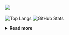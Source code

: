 ![](https://komarev.com/ghpvc/?username=chck&color=blueviolet)

<p align="left"> 
  <img alt="Top Langs" align="center" height="150" src="https://github-readme-stats-nine-umber-51.vercel.app/api/top-langs/?username=chck&layout=compact&count_private=true&show_icons=true&show_icons=true&theme=buefy" />
  <img alt="GitHub Stats" align="center" height="150" src="https://github-readme-stats-nine-umber-51.vercel.app/api?username=chck&count_private=true&show_icons=true&show_icons=true&theme=buefy" />
</p>

<details>
  <summary><b>Read more</b></summary>
  <br>

  <!--START_SECTION:waka-->
**🐱 My GitHub Data** 

> 📦 74.6 kB Used in GitHub's Storage 
 > 
> 🏆 647 Contributions in the Year 2023
 > 
> 💼 Opted to Hire
 > 
> 📜 134 Public Repositories 
 > 
> 🔑 19 Private Repositories 
 > 
**I'm a Night 🦉** 

```text
🌞 Morning                1302 commits        ████░░░░░░░░░░░░░░░░░░░░░   15.97 % 
🌆 Daytime                2095 commits        ██████░░░░░░░░░░░░░░░░░░░   25.69 % 
🌃 Evening                2242 commits        ███████░░░░░░░░░░░░░░░░░░   27.50 % 
🌙 Night                  2515 commits        ████████░░░░░░░░░░░░░░░░░   30.84 % 
```
📅 **I'm Most Productive on Monday** 

```text
Monday                   1809 commits        ██████░░░░░░░░░░░░░░░░░░░   22.19 % 
Tuesday                  1677 commits        █████░░░░░░░░░░░░░░░░░░░░   20.57 % 
Wednesday                1178 commits        ████░░░░░░░░░░░░░░░░░░░░░   14.45 % 
Thursday                 1486 commits        █████░░░░░░░░░░░░░░░░░░░░   18.22 % 
Friday                   802 commits         ██░░░░░░░░░░░░░░░░░░░░░░░   09.84 % 
Saturday                 415 commits         █░░░░░░░░░░░░░░░░░░░░░░░░   05.09 % 
Sunday                   787 commits         ██░░░░░░░░░░░░░░░░░░░░░░░   09.65 % 
```


📊 **This Week I Spent My Time On** 

```text
💬 Programming Languages: 
Other                    31 hrs 56 mins      █████████████████████░░░░   82.18 % 
Markdown                 1 hr 57 mins        █░░░░░░░░░░░░░░░░░░░░░░░░   05.06 % 
TypeScript               1 hr 46 mins        █░░░░░░░░░░░░░░░░░░░░░░░░   04.55 % 
Python                   1 hr 18 mins        █░░░░░░░░░░░░░░░░░░░░░░░░   03.37 % 
Terraform                58 mins             █░░░░░░░░░░░░░░░░░░░░░░░░   02.49 % 

🔥 Editors: 
Chrome                   31 hrs 56 mins      █████████████████████░░░░   82.18 % 
Obsidian                 1 hr 49 mins        █░░░░░░░░░░░░░░░░░░░░░░░░   04.69 % 
WebStorm                 1 hr 46 mins        █░░░░░░░░░░░░░░░░░░░░░░░░   04.55 % 
PyCharm                  1 hr 31 mins        █░░░░░░░░░░░░░░░░░░░░░░░░   03.92 % 
Neovim                   49 mins             █░░░░░░░░░░░░░░░░░░░░░░░░   02.11 % 
```

**I Mostly Code in Python** 

```text
Python                   40 repos            ████████░░░░░░░░░░░░░░░░░   32.00 % 
Jupyter Notebook         20 repos            ████░░░░░░░░░░░░░░░░░░░░░   16.00 % 
Rust                     7 repos             █░░░░░░░░░░░░░░░░░░░░░░░░   05.60 % 
Shell                    3 repos             █░░░░░░░░░░░░░░░░░░░░░░░░   02.40 % 
Astro                    1 repo              ░░░░░░░░░░░░░░░░░░░░░░░░░   00.80 % 
```



**Timeline**

![Lines of Code chart](https://raw.githubusercontent.com/chck/chck/main/assets/bar_graph.png)


 Last Updated on 2023-09-07 01:22 UTC
<!--END_SECTION:waka-->
</details>

